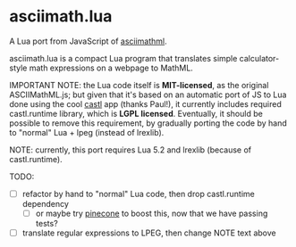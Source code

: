 asciimath.lua
=============

A Lua port from JavaScript of [asciimathml](https://github.com/asciimath/asciimathml).

asciimath.lua is a compact Lua program that translates
simple calculator-style math expressions on a webpage to MathML.

IMPORTANT NOTE: the Lua code itself is **MIT-licensed**, as the original ASCIIMathML.js;
but given that it's based on an automatic port of JS to Lua done using the cool
[castl](https://github.com/PaulBernier/castl) app (thanks Paul!), it currently
includes required castl.runtime library, which is **LGPL licensed**. Eventually, it
should be possible to remove this requirement, by gradually porting the code by hand
to "normal" Lua + lpeg (instead of lrexlib).

NOTE: currently, this port requires Lua 5.2 and lrexlib (because of castl.runtime).

TODO:
- [ ] refactor by hand to "normal" Lua code, then drop castl.runtime dependency
  - [ ] or maybe try [pinecone](https://github.com/zekesonxx/pinecone) to boost this,
    now that we have passing tests?
- [ ] translate regular expressions to LPEG, then change NOTE text above
